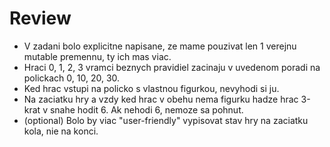 # Review

- V zadani bolo explicitne napisane, ze mame pouzivat len 1 verejnu mutable premennu, ty ich mas viac.
- Hraci 0, 1, 2, 3 vramci beznych pravidiel zacinaju v uvedenom poradi na polickach 0, 10, 20, 30.
- Ked hrac vstupi na policko s vlastnou figurkou, nevyhodi si ju.
- Na zaciatku hry a vzdy ked hrac v obehu nema figurku hadze hrac 3-krat v snahe hodit 6. Ak nehodi 6, nemoze sa pohnut.
- (optional) Bolo by viac "user-friendly" vypisovat stav hry na zaciatku kola, nie na konci.
